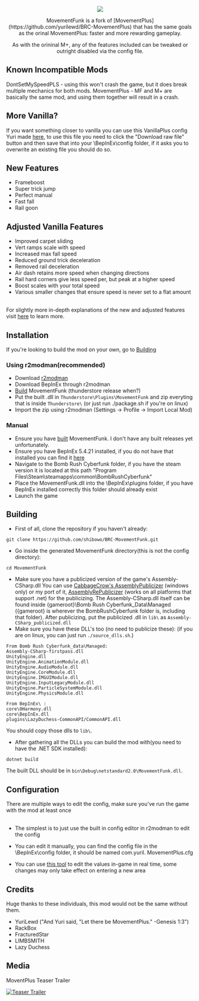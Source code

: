 <p align="center"><img src="Resources/img/banner_small.png"></p>

<p style="text-align: center;">MovementFunk is a fork of [MovementPlus](https://github.com/yurilewd/BRC-MovementPlus) that has the same goals as the orinal MovementPlus: faster and more rewarding gameplay.</p>
<p style="text-align: center;">As with the orininal M+, any of the features included can be tweaked or outright disabled via the config file.</p>


## Known Incompatible Mods
DontSetMySpeedPLS - using this won't crash the game, but it does break multiple mechanics for both mods.
MovementPlus - MF and M+ are basically the same mod, and using them together will result in a crash.


## More Vanilla?
If you want something closer to vanilla you can use this VanillaPlus config Yuri made [here](https://github.com/yurilewd/BRC-MovementPlus/blob/main/Thunderstore/VanillaPlusConfig/com.yuril.MovementPlus.cfg), to use this file you need to click the "Download raw file" button and then save that into your \BepInEx\config folder, if it asks you to overwrite an existing file you should do so.


## New Features

- Frameboost
- Super trick jump
- Perfect manual
- Fast fall
- Rail goon


## Adjusted Vanilla Features

- Improved carpet sliding
- Vert ramps scale with speed
- Increased max fall speed
- Reduced ground trick deceleration
- Removed rail deceleration
- Air dash retains more speed when changing directions
- Rail hard corners give less speed per, but peak at a higher speed
- Boost scales with your total speed
- Various smaller changes that ensure speed is never set to a flat amount
<br><br>

 For slightly more in-depth explanations of the new and adjusted features visit [here](https://docs.google.com/document/d/1u3AHQ6b7UP7IGx7_8Xx0hAa9TIijMVfsjSuHUOBdc3w/edit?usp=sharing) to learn more.


## Installation
If you're looking to build the mod on your own, go to [Building](#building)

### Using r2modman(recommended)
- Download [r2modman](https://thunderstore.io/c/bomb-rush-cyberfunk/p/ebkr/r2modman/)
- Download BepInEx through r2modman
- [Build](#building) MovementFunk (thunderstore release when?)
- Put the built .dll in ``Thunderstore\Plugins\MovementFunk`` and zip everyting that is inside ``Thunderstore\``
(or just run ./package.sh if you're on linux)
- Import the zip using r2modman (Settings -> Profile -> Import Local Mod)

### Manual
- Ensure you have [built](#building) MovementFunk. I don't have any built releases yet unfortunately.
- Ensure you have BepInEx 5.4.21 installed, if you do not have that installed you can find it [here](https://github.com/BepInEx/BepInEx/releases/tag/v5.4.21)
- Navigate to the Bomb Rush Cyberfunk folder, if you have the steam version it is located at this path "Program Files\Steam\steamapps\common\BombRushCyberfunk"
- Place the MovementFunk.dll into the \BepInEx\plugins folder, if you have BepInEx installed correctly this folder should already exist
- Launch the game<br>

## Building
- First of all, clone the repository if you haven't already:
```
git clone https://github.com/shibowo/BRC-MovementFunk.git
```
- Go inside the generated MovementFunk directory(this is not the config directory):
```
cd MovementFunk
```
- Make sure you have a publicized version of the game's Assembly-CSharp.dll
You can use [CabbageCrow's AssemblyPublicizer](https://github.com/CabbageCrow/AssemblyPublicizer) (windows only) or my port of it, [AssemblyRePublicizer](https://github.com/shibowo/AssemblyRePublicizer) (works on all platforms that support .net) for the publicizing. The Assembly-CSharp.dll itself can be found inside {gameroot}\Bomb Rush Cyberfunk_Data\Managed ({gameroot} is wherever the BombRushCyberfunk folder is, including that folder). After publicizing, put the publicized .dll in ``lib\`` as ``Assembly-CSharp_publicized.dll``
- Make sure you have these DLL's too (no need to publicize these):
(if you are on linux, you can just run ``./source_dlls.sh``.)
```
From Bomb Rush Cyberfunk_data\Managed:
Assembly-CSharp-firstpass.dll
UnityEngine.dll
UnityEngine.AnimationModule.dll
UnityEngine.AudioModule.dll
UnityEngine.CoreModule.dll 
UnityEngine.IMGUIModule.dll
UnityEngine.InputLegacyModule.dll
UnityEngine.ParticleSystemModule.dll
UnityEngine.PhysicsModule.dll

From BepInEx\ :
core\0Harmony.dll
core\BepInEx.dll
plugins\LazyDuchess-CommonAPI/CommonAPI.dll
```
You should copy those dlls to ``lib\``.

- After gathering all the DLLs you can build the mod with(you need to have the .NET SDK installed):
```
dotnet build
```
The built DLL should be in ``bin\Debug\netstandard2.0\MovementFunk.dll``.

## Configuration
There are multiple ways to edit the config, make sure you've run the game with the mod at least once<br><br>

- The simplest is to just use the built in config editor in r2modman to edit the config<br>

- You can edit it manually, you can find the config file in the \BepInEx\config folder, it should be named com.yuril. MovementPlus.cfg<br>

- You can use [this tool](https://github.com/BepInEx/BepInEx.ConfigurationManager) to edit the values in-game in real time, some changes may only take effect on entering a new area


## Credits
Huge thanks to these individuals, this mod would not be the same without them.
- YuriLewd ("And Yuri said, "Let there be MovementPlus." -Genesis 1:3")
- RackBox
- FracturedStar
- LIMBSMITH
- Lazy Duchess

## Media

MoventPlus Teaser Trailer

[![Teaser Trailer](https://img.youtube.com/vi/0d2DVvsc1XE/maxresdefault.jpg)](https://www.youtube.com/watch?v=0d2DVvsc1XE)
